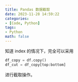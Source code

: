 ```yaml
---
title: Pandas 数据截取
date: 2023-11-28 14:59:22
categories:
- [Code, Python]
tags:
- Python
math: false
---
```


知道 index 的情况下，完全可以采用

```python
df_copy = df.copy()
df_cut = df_copy[top:bottom]
```

进行截取操作。
